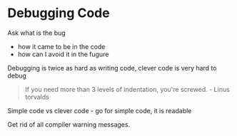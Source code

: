 # Debugging Code

Ask what is the bug
- how it came to be in the code
- how can I avoid it in the fugure

Debugging is twice as hard as writing code, clever code is very hard to debug

> If you need more than 3 levels of indentation, you're screwed.
> \- Linus torvalds

Simple code vs clever code - go for simple code, it is readable

Get rid of all compiler warning messages.

